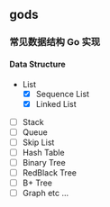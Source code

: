 ## gods

### 常见数据结构 Go 实现

#### Data Structure

- List
    - [x] Sequence List
    - [x] Linked List
- [ ] Stack
- [ ] Queue
- [ ] Skip List
- [ ] Hash Table
- [ ] Binary Tree
- [ ] RedBlack Tree
- [ ] B+ Tree  
- [ ] Graph
etc ...